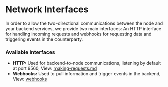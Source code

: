 # Network Interfaces

In order to allow the two-directional communications between the node and your backend services, we provide two main interfaces: An HTTP interface for handling incoming requests and webhooks for requesting data and triggering events in the counterparty.

### Available Interfaces

* **HTTP:** Used for backend-to-node communications, listening by default at port 9560, View: [making-requests.md](../../making-requests.md "mention")
* **Webhooks:** Used to pull information and trigger events in the backend, View: [webhooks](../../webhooks/ "mention")
